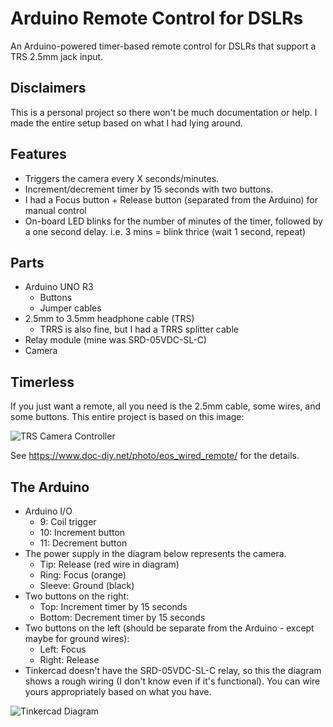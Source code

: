 # Arduino Remote Control for DSLRs
An Arduino-powered timer-based remote control for DSLRs that support a TRS 2.5mm jack input.

## Disclaimers
This is a personal project so there won't be much documentation or help. I made the entire setup based on what I had lying around.

## Features
- Triggers the camera every X seconds/minutes.
- Increment/decrement timer by 15 seconds with two buttons.
- I had a Focus button + Release button (separated from the Arduino) for manual control
- On-board LED blinks for the number of minutes of the timer, followed by a one second delay. i.e. 3 mins = blink thrice (wait 1 second, repeat)

## Parts
- Arduino UNO R3
  - Buttons
  - Jumper cables
- 2.5mm to 3.5mm headphone cable (TRS)
  - TRRS is also fine, but I had a TRRS splitter cable
- Relay module (mine was SRD-05VDC-SL-C)
- Camera

## Timerless
If you just want a remote, all you need is the 2.5mm cable, some wires, and some buttons. This entire project is based on this image:

![TRS Camera Controller](https://www.doc-diy.net/photo/eos_wired_remote/pinout.png)

See https://www.doc-diy.net/photo/eos_wired_remote/ for the details.

## The Arduino
- Arduino I/O
  - 9: Coil trigger
  - 10: Increment button
  - 11: Decrement button
- The power supply in the diagram below represents the camera.
  - Tip: Release (red wire in diagram)
  - Ring: Focus (orange)
  - Sleeve: Ground (black)
- Two buttons on the right:
  - Top: Increment timer by 15 seconds
  - Bottom: Decrement timer by 15 seconds
- Two buttons on the left (should be separate from the Arduino - except maybe for ground wires):
  - Left: Focus
  - Right: Release
- Tinkercad doesn't have the SRD-05VDC-SL-C relay, so this the diagram shows a rough wiring
(I don't know even if it's functional). You can wire yours appropriately based on what you have.

![Tinkercad Diagram](https://user-images.githubusercontent.com/37857275/201477317-8e5d74d6-6465-48fe-91b1-13a9396180c9.png)
